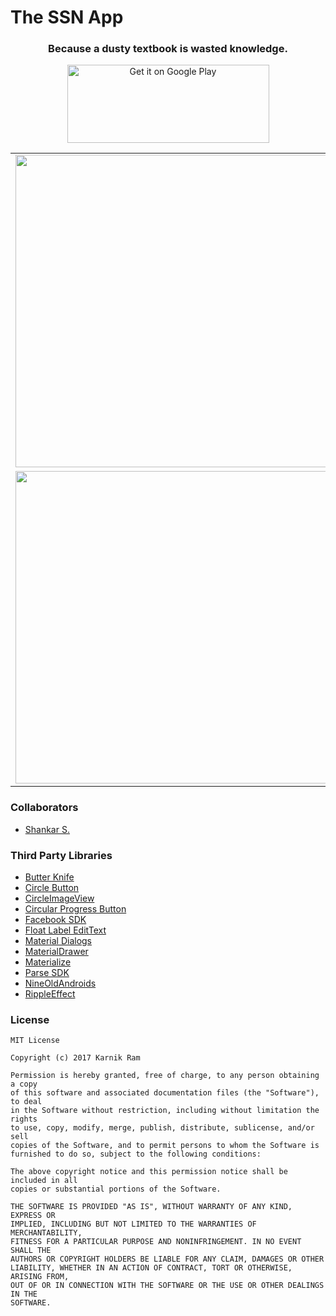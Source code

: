 # The SSN App
<h3 align='center'>Because a dusty textbook is wasted knowledge.</h3>
<p align="center"><a href='https://goo.gl/2pN1YK'><img alt='Get it on Google Play' src='https://play.google.com/intl/en_us/badges/images/generic/en_badge_web_generic.png' height="125" width="323"/></a></p>

<table border="0" cellspacing="5" cellpadding="0">
  <tr>
    <td><img src="https://github.com/karnikram/the-ssn-app/blob/master/app/screenshots/login.png" height="500px"/></td>
    <td><img src="https://github.com/karnikram/the-ssn-app/blob/master/app/screenshots/main.png" height="500px"/></td>
    <td><img src="https://github.com/karnikram/the-ssn-app/blob/master/app/screenshots/examcell.png" height="500px"/></td>
  </tr>
  <div></div>
  <tr>
    <td><img src="https://github.com/karnikram/the-ssn-app/blob/master/app/screenshots/social.png" height="500px"/></td>
    <td><img src="https://github.com/karnikram/the-ssn-app/blob/master/app/screenshots/buses.png" height="500px"/></td>
    <td><img src="https://github.com/karnikram/the-ssn-app/blob/master/app/screenshots/dining.png" height="500px"/></td>
    
  </tr>
</table>

### Collaborators
* [Shankar S.](https://github.com/Cyberteen)

### Third Party Libraries
* [Butter Knife](https://github.com/JakeWharton/butterknife)
* [Circle Button](https://github.com/markushi/android-circlebutton)
* [CircleImageView](https://github.com/hdodenhof/CircleImageView)
* [Circular Progress Button](https://github.com/dmytrodanylyk/circular-progress-button)
* [Facebook SDK](https://developers.facebook.com/docs/android/)
* [Float Label EditText](https://github.com/wrapp-archive/floatlabelededittext)
* [Material Dialogs](https://github.com/afollestad/material-dialogs)
* [MaterialDrawer](https://github.com/mikepenz/MaterialDrawer)
* [Materialize](https://github.com/mikepenz/Materialize)
* [Parse SDK](https://github.com/parse-community/Parse-SDK-Android)
* [NineOldAndroids](https://github.com/JakeWharton/NineOldAndroids)
* [RippleEffect](https://github.com/traex/RippleEffect)

### License
```
MIT License

Copyright (c) 2017 Karnik Ram

Permission is hereby granted, free of charge, to any person obtaining a copy
of this software and associated documentation files (the "Software"), to deal
in the Software without restriction, including without limitation the rights
to use, copy, modify, merge, publish, distribute, sublicense, and/or sell
copies of the Software, and to permit persons to whom the Software is
furnished to do so, subject to the following conditions:

The above copyright notice and this permission notice shall be included in all
copies or substantial portions of the Software.

THE SOFTWARE IS PROVIDED "AS IS", WITHOUT WARRANTY OF ANY KIND, EXPRESS OR
IMPLIED, INCLUDING BUT NOT LIMITED TO THE WARRANTIES OF MERCHANTABILITY,
FITNESS FOR A PARTICULAR PURPOSE AND NONINFRINGEMENT. IN NO EVENT SHALL THE
AUTHORS OR COPYRIGHT HOLDERS BE LIABLE FOR ANY CLAIM, DAMAGES OR OTHER
LIABILITY, WHETHER IN AN ACTION OF CONTRACT, TORT OR OTHERWISE, ARISING FROM,
OUT OF OR IN CONNECTION WITH THE SOFTWARE OR THE USE OR OTHER DEALINGS IN THE
SOFTWARE.
```

